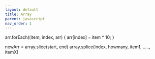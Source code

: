 ```yaml
---
layout: default
title: Array
parent: javascript
nav_order: 1
---
```


arr.forEach((item, index, arr) {
  arr[index] = item * 10;
}

newArr = array.slice(start, end)
array.splice(index, howmany, item1, ....., itemX)
